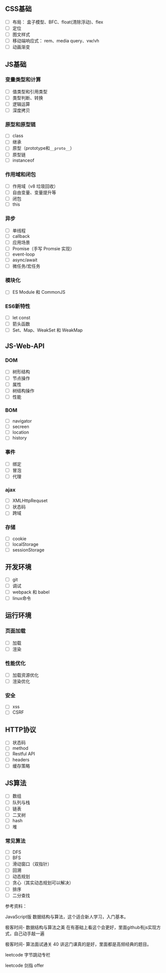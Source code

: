## CSS基础

- [ ] 布局： 盒子模型、BFC、float(清除浮动)、flex
- [ ] 定位
- [ ] 图文样式
- [ ] 移动端响应式： rem、media query、vw/vh
- [ ] 动画渐变

## JS基础

### 变量类型和计算

- [ ] 值类型和引用类型
- [ ] 类型判断、转换
- [ ] 逻辑运算
- [ ] 深度拷贝

### 原型和原型链

- [ ] class
- [ ] 继承
- [ ] 原型（prototype和`__proto__`）
- [ ] 原型链
- [ ] instanceof

### 作用域和闭包

- [ ] 作用域（v8 垃圾回收）
- [ ] 自由变量、变量提升等
- [ ] 闭包
- [ ] this

### 异步

- [ ] 单线程
- [ ] callback
- [ ] 应用场景
- [ ] Promise（手写 Promsie 实现）
- [ ] event-loop
- [ ] async/await
- [ ] 微任务/宏任务

### 模块化

- [ ] ES Module 和 CommonJS

### ES6新特性

- [ ] let const
- [ ] 箭头函数
- [ ] Set、Map、WeakSet 和 WeakMap

## JS-Web-API

### DOM

- [ ] 树形结构
- [ ] 节点操作
- [ ] 属性
- [ ] 树结构操作
- [ ] 性能

### BOM

- [ ] navigator
- [ ] secreen
- [ ] location
- [ ] history

### 事件

- [ ] 绑定
- [ ] 冒泡
- [ ] 代理

### ajax

- [ ] XMLHttpRequset
- [ ] 状态码
- [ ] 跨域

### 存储

- [ ] cookie
- [ ] localStorage
- [ ] sessionStorage

## 开发环境

- [ ] git
- [ ] 调试
- [ ] webpack 和 babel
- [ ] linux命令

## 运行环境

### 页面加载

- [ ] 加载
- [ ] 渲染

### 性能优化

- [ ] 加载资源优化
- [ ] 渲染优化

### 安全

- [ ] xss
- [ ] CSRF

## HTTP协议

- [ ] 状态码
- [ ] method
- [ ] Restful API
- [ ] headers
- [ ] 缓存策略

## JS算法

- [ ] 数组
- [ ] 队列与栈
- [ ] 链表
- [ ] 二叉树
- [ ] hash
- [ ] 堆

### 常见算法

- [ ] DFS
- [ ] BFS
- [ ] 滑动窗口（双指针）
- [ ] 回溯
- [ ] 动态规划
- [ ] 贪心（其实动态规划可以解决）
- [ ] 排序
- [ ] 二分查找

参考资料：

JavaScript版 数据结构与算法，这个适合新人学习，入门基本。

极客时间- 数据结构与算法之美 在有基础上看这个会更好，里面github有js实现方式，自己动手敲一遍

极客时间- 算法面试通关 40 讲这门课真的是好，里面都是高频经典的题目。

leetcode 字节跳动专栏

leetcode 剑指 offer